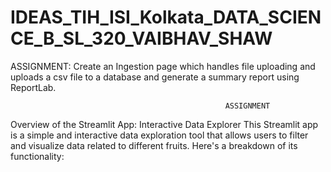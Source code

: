 # IDEAS_TIH_ISI_Kolkata_DATA_SCIENCE_B_SL_320_VAIBHAV_SHAW
ASSIGNMENT: Create an Ingestion page which handles file uploading and uploads a csv file to a database and generate a summary report using ReportLab.

                                                    ASSIGNMENT
Overview of the Streamlit App: Interactive Data Explorer
This Streamlit app is a simple and interactive data exploration tool that allows users to filter and visualize data related to different fruits. Here's a breakdown of its functionality:


